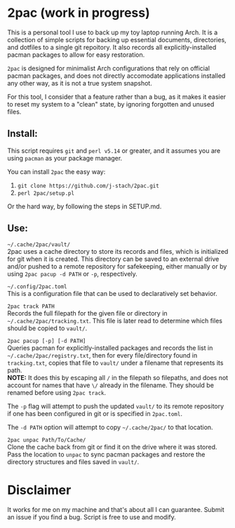 # 2pac (work in progress)
This is a personal tool I use to back up my toy laptop running Arch.
It is a collection of simple scripts for backing up essential documents,
directories, and dotfiles to a single git repoitory. It also records all 
explicitly-installed pacman packages to allow for easy restoration. <br>

`2pac` is designed for minimalist Arch configurations that rely on 
official pacman packages, and does not directly accomodate applications 
installed any other way, as it is not a true system snapshot. <br>

For this tool, I consider that a feature rather than a bug, as it 
makes it easier to reset my system to a "clean" state, by ignoring
forgotten and unused files. <br>

## Install:
This script requires `git` and `perl v5.14` or greater, and it assumes 
you are using `pacman` as your package manager. <br>

You can install `2pac` the easy way:
1. `git clone https://github.com/j-stach/2pac.git`
2. `perl 2pac/setup.pl`

Or the hard way, by following the steps in SETUP.md.

## Use:
`~/.cache/2pac/vault/` <br> 
2pac uses a cache directory to store its records and files, which is 
initialized for git when it is created. This directory can be saved to 
an external drive and/or pushed to a remote repository for safekeeping, 
either manually or by using `2pac pacup -d PATH` or `-p`, respectively. 
<br>

`~/.config/2pac.toml` <br>
This is a configuration file that can be used to declaratively set behavior.
<br>

`2pac track PATH` <br>
Records the full filepath for the given file or directory in 
`~/.cache/2pac/tracking.txt`. This file is later read to determine which files 
should be copied to `vault/`. <br>

`2pac pacup [-p] [-d PATH]` <br>
Queries pacman for explicitly-installed packages and records the list in 
`~/.cache/2pac/registry.txt`, then for every file/directory found in 
`tracking.txt`, copies that file to `vault/` under a filename that 
represents its path. <br>
**NOTE:** It does this by escaping all `/` in the filepath so filepaths,
and does not account for names that have `\/` already in the filename.
They should be renamed before using `2pac track`. <br>

The `-p` flag will attempt to push the updated `vault/` to its remote 
repository if one has been configured in git or is specified in 
`2pac.toml`. <br>

The `-d PATH` option will attempt to copy `~/.cache/2pac/` to that location. 
<br>

`2pac unpac Path/To/Cache/` <br>
Clone the cache back from git or find it on the drive where it was stored.
Pass the location to `unpac` to sync pacman packages and restore the
directory structures and files saved in `vault/`.


# Disclaimer
It works for me on my machine and that's about all I can guarantee.
Submit an issue if you find a bug. Script is free to use and modify. 
